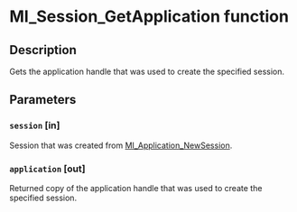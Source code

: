 # MI_Session_GetApplication function

## Description

Gets the application handle that was used to create the specified session.

## Parameters

### `session` [in]

Session that was created from [MI_Application_NewSession](https://learn.microsoft.com/previous-versions/windows/desktop/api/mi/nf-mi-mi_application_newsession).

### `application` [out]

Returned copy of the application handle that was used to create the specified session.